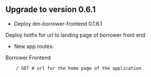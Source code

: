 ## Upgrade to version 0.6.1

* Deploy dm-borrower-frontend 0.1.6.1

Deploy hotfix for url to landing page of borrower front end

* New app.routes:

Borrower Frontend
```
    / GET # url for the home page of the application
```

